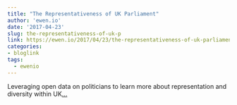 ```yaml
---
title: "The Representativeness of UK Parliament"
author: 'ewen.io'
date: '2017-04-23'
slug: the-representativeness-of-uk-p
link: https://ewen.io/2017/04/23/the-representativeness-of-uk-parliament/
categories:
- bloglink
tags:
  - ewenio
---
```


Leveraging open data on politicians to learn more about representation and diversity within UK[... <i class="fas fa-external-link-alt"></i>](https://ewen.io/2017/04/23/the-representativeness-of-uk-parliament/)


